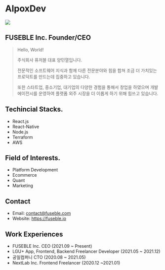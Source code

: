 # AlpoxDev

![](https://hits.seeyoufarm.com/api/count/incr/badge.svg?url=https%3A%2F%2Fgithub.com%2FAlpoxDev)

## FUSEBLE Inc. Founder/CEO

> Hello, World!
> 
> 주식회사 퓨저블 대표 양민열입니다.
> 
> 전문적인 소프트웨어 지식과 함께 다른 전문분야와 힘을 합쳐 조금 더 가치있는 프로덕트를 만드는데 집중하고 있습니다.
> 
> 또한 스타트업, 중소기업, 대기업의 다양한 경험을 통해서 창업을 하였으며 개발 에이전시를 운영하여 플랫폼 외주 시장을 더 이롭게 하기 위해 힘쓰고 있습니다.

## Techincial Stacks.

- React.js
- React-Native
- Node.js
- Terraform
- AWS

## Field of Interests.

- Platform Development
- Ecommerce
- Quant
- Marketing

## Contact

- Email: contact@fuseble.com
- Website: https://fuseble.io

## Work Experiences

- FUSEBLE Inc. CEO (2021.09 ~ Present)
- LGU+ App, Frontend, Backend Freelancer Developer (2021.05 ~ 2021.12)
- 공일컴퍼니 CTO (2020.08 ~ 2021.05)
- NextLab Inc. Frontend Freelancer (2020.12 ~2021.01)
